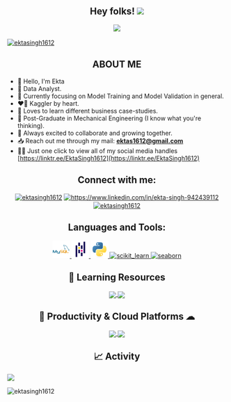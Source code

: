 <!--### Hi there 👋 I am a Data Analyst & here's what I am Working On!


**EktaSingh1612/EktaSingh1612** is a ✨ _special_ ✨ repository because its `README.md` (this file) appears on your GitHub profile.

Here are some ideas to get you started:

- 🔭 I’m currently working on ...
- 🌱 I’m currently learning MySQL, MS Excel, VBA Macros, Python, Numpy, Pandas, Matplotlib, Seaborn, Sk-Learn, Tableau
- 👯 I’m looking to collaborate on ...
- 🤔 I’m looking for help with ...
- 💬 Ask me about ...
- 📫 How to reach me: ...
- 😄 Pronouns: ...
- ⚡ Fun fact: ...
-->

<h2 align="center">
  Hey folks!
  <img src="https://media.giphy.com/media/hvRJCLFzcasrR4ia7z/giphy.gif" width="28">
</h2>
<!--<h3 align="center">A passionate Data Analyst</h3>-->
<p align="center">
  <a href="https://github.com/EktaSingh1612/readme-typing-svg"><img src="https://readme-typing-svg.herokuapp.com/?lines=I'm%20Ekta;A%20A%20Passionate%20Data%20Analyst%20from%20India!;%20Always%20ready%20to%20learn%20new%20things&font=Fira%20Code&center=true&width=440&height=45&color=f75c7e&vCenter=true&size=22"></a>
</p>

<!-- Social media handles -->
<p align="left"> <a href="https://twitter.com/ektasingh1612" target="blank"><img src="https://img.shields.io/twitter/follow/ektasingh1612?logo=twitter&style=for-the-badge" alt="ektasingh1612" /></a> 
</p>

<!-- About me section-->
<h2 align="center"> ABOUT ME </h2>
<p align="center">
  
  - 👋 Hello, I'm Ekta
  - 🤖 Data Analyst.
  - 🧠 Currently focusing on Model Training and Model Validation in general.
  - ❤️‍🔥 Kaggler by heart.
  - 🗾 Loves to learn different business case-studies.
  - 🏫 Post-Graduate in Mechanical Engineering (I know what you're thinking).
  - 🤗 Always excited to collaborate and growing together.
  - 📥 Reach out me through my mail: **ektas1612@gmail.com**
  - 👨‍💻 Just one click to view all of my social media handles [https://linktr.ee/EktaSingh1612](https://linktr.ee/EktaSingh1612)
  
</p>

<h2 align="center">Connect with me:</h2>
<p align="center">
<a href="https://twitter.com/ektasingh1612" target="blank"><img align="center" src="https://raw.githubusercontent.com/rahuldkjain/github-profile-readme-generator/master/src/images/icons/Social/twitter.svg" alt="ektasingh1612" height="30" width="40" /></a>
<a href="https://linkedin.com/in/https://www.linkedin.com/in/ekta-singh-942439112" target="blank"><img align="center" src="https://raw.githubusercontent.com/rahuldkjain/github-profile-readme-generator/master/src/images/icons/Social/linked-in-alt.svg" alt="https://www.linkedin.com/in/ekta-singh-942439112" height="30" width="40" /></a>
<a href="https://kaggle.com/ektasingh1612" target="blank"><img align="center" src="https://raw.githubusercontent.com/rahuldkjain/github-profile-readme-generator/master/src/images/icons/Social/kaggle.svg" alt="ektasingh1612" height="30" width="40" /></a>
</p>

<h2 align="center">Languages and Tools:</h2>
<p align="center"> <a href="https://www.mysql.com/" target="_blank" rel="noreferrer"> <img src="https://raw.githubusercontent.com/devicons/devicon/master/icons/mysql/mysql-original-wordmark.svg" alt="mysql" width="40" height="40"/> </a> <a href="https://pandas.pydata.org/" target="_blank" rel="noreferrer"> <img src="https://raw.githubusercontent.com/devicons/devicon/2ae2a900d2f041da66e950e4d48052658d850630/icons/pandas/pandas-original.svg" alt="pandas" width="40" height="40"/> </a> <a href="https://www.python.org" target="_blank" rel="noreferrer"> <img src="https://raw.githubusercontent.com/devicons/devicon/master/icons/python/python-original.svg" alt="python" width="40" height="40"/> </a> <a href="https://scikit-learn.org/" target="_blank" rel="noreferrer"> <img src="https://upload.wikimedia.org/wikipedia/commons/0/05/Scikit_learn_logo_small.svg" alt="scikit_learn" width="40" height="40"/> </a> <a href="https://seaborn.pydata.org/" target="_blank" rel="noreferrer"> <img src="https://seaborn.pydata.org/_images/logo-mark-lightbg.svg" alt="seaborn" width="40" height="40"/> </a> </p>

<h2 align="center"> 🌱 Learning Resources </h2>
<p align="center">
  <a href="https://github.com/EktaSingh1612/img-shields-io">
  <img align="center" src="https://img.shields.io/badge/YouTube-FF0000?style=for-the-badge&logo=youtube&logoColor=white" />
</a>
<a href="https://github.com/EktaSingh1612/img-shields-io">
  <img align="center" src="https://img.shields.io/badge/Kaggle-035a7d?style=for-the-badge&logo=kaggle&logoColor=white" />
</a>
</p>

<!-- Journal and Hosting-->
<h2 align="center"> 📃 Productivity & Cloud Platforms ☁ </h2>
<p align="center">
  <a href="https://github.com/EktaSingh1612/img-shields-io">
  <img align="center" src="https://img.shields.io/badge/Notion-000000?style=for-the-badge&logo=notion&logoColor=white" />
</a>
<a href="https://github.com/EktaSingh1612/img-shields-io">
  <img align="center" src="https://img.shields.io/badge/heroku-%23430098.svg?style=for-the-badge&logo=heroku&logoColor=white" />
</a>
<!--<a href="https://github.com/EktaSingh1612/img-shields-io">
  <img align="center" src="https://github.com/ShruAgarwal/EktaSingh1612-1/blob/main/streamlit_logo.png" width="150"/>
</a>-->
</p>



<h2 align="center">📈 Activity</h2>
<a href="https://github.com/EktaSingh1612/github-readme-activity-graph"> <img align="center" src="https://activity-graph.herokuapp.com/graph?username=EktaSingh1612&theme=material-palenight" /> </a>

<p><img align="center" src="https://github-readme-stats.vercel.app/api/top-langs?username=ektasingh1612&show_icons=true&locale=en&layout=compact" alt="ektasingh1612" /></p>
